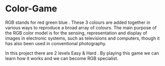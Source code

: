 # Color-Game

RGB stands for red green blue . These 3 colours are added together in various ways to reproduce a broad array of colours. The main purpose of the RGB color model is for the sensing, representation and display of images in electronic systems, such as televisions and computers, though it has also been used in conventional photography.

In this project there are 2 levels Easy & Hard . By playing this game we can learn how it works and we can become RGB specialist.

